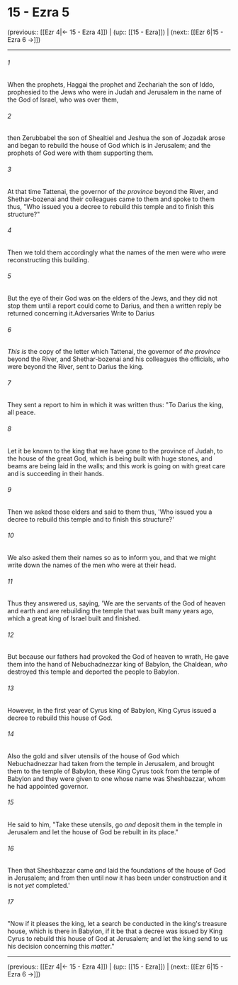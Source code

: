 # 15 - Ezra 5

(previous:: [[Ezr 4|← 15 - Ezra 4]]) | (up:: [[15 - Ezra]]) | (next:: [[Ezr 6|15 - Ezra 6 →]])

***


###### 1 
When the prophets, Haggai the prophet and Zechariah the son of Iddo, prophesied to the Jews who were in Judah and Jerusalem in the name of the God of Israel, who was over them, 

###### 2 
then Zerubbabel the son of Shealtiel and Jeshua the son of Jozadak arose and began to rebuild the house of God which is in Jerusalem; and the prophets of God were with them supporting them. 

###### 3 
At that time Tattenai, the governor of _the province_ beyond the River, and Shethar-bozenai and their colleagues came to them and spoke to them thus, "Who issued you a decree to rebuild this temple and to finish this structure?" 

###### 4 
Then we told them accordingly what the names of the men were who were reconstructing this building. 

###### 5 
But the eye of their God was on the elders of the Jews, and they did not stop them until a report could come to Darius, and then a written reply be returned concerning it.Adversaries Write to Darius 

###### 6 
_This is_ the copy of the letter which Tattenai, the governor of _the province_ beyond the River, and Shethar-bozenai and his colleagues the officials, who were beyond the River, sent to Darius the king. 

###### 7 
They sent a report to him in which it was written thus: "To Darius the king, all peace. 

###### 8 
Let it be known to the king that we have gone to the province of Judah, to the house of the great God, which is being built with huge stones, and beams are being laid in the walls; and this work is going on with great care and is succeeding in their hands. 

###### 9 
Then we asked those elders and said to them thus, 'Who issued you a decree to rebuild this temple and to finish this structure?' 

###### 10 
We also asked them their names so as to inform you, and that we might write down the names of the men who were at their head. 

###### 11 
Thus they answered us, saying, 'We are the servants of the God of heaven and earth and are rebuilding the temple that was built many years ago, which a great king of Israel built and finished. 

###### 12 
But because our fathers had provoked the God of heaven to wrath, He gave them into the hand of Nebuchadnezzar king of Babylon, the Chaldean, _who_ destroyed this temple and deported the people to Babylon. 

###### 13 
However, in the first year of Cyrus king of Babylon, King Cyrus issued a decree to rebuild this house of God. 

###### 14 
Also the gold and silver utensils of the house of God which Nebuchadnezzar had taken from the temple in Jerusalem, and brought them to the temple of Babylon, these King Cyrus took from the temple of Babylon and they were given to one whose name was Sheshbazzar, whom he had appointed governor. 

###### 15 
He said to him, "Take these utensils, go _and_ deposit them in the temple in Jerusalem and let the house of God be rebuilt in its place." 

###### 16 
Then that Sheshbazzar came _and_ laid the foundations of the house of God in Jerusalem; and from then until now it has been under construction and it is not _yet_ completed.' 

###### 17 
"Now if it pleases the king, let a search be conducted in the king's treasure house, which is there in Babylon, if it be that a decree was issued by King Cyrus to rebuild this house of God at Jerusalem; and let the king send to us his decision concerning this _matter_."

***

(previous:: [[Ezr 4|← 15 - Ezra 4]]) | (up:: [[15 - Ezra]]) | (next:: [[Ezr 6|15 - Ezra 6 →]])

